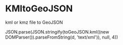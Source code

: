 # KMltoGeoJSON
kml or kmz file to GeoJSON

JSON.parse(JSON.stringify(toGeoJSON.kml((new DOMParser()).parseFromString(d, 'text/xml')), null, 4))
